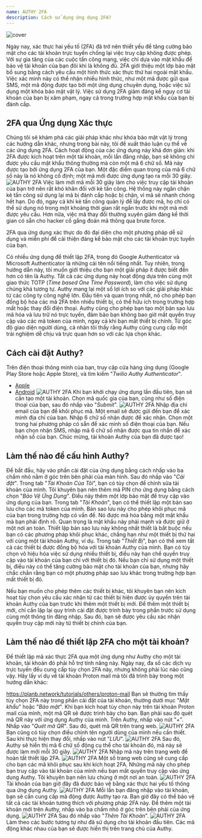 ```yaml
---
name: AUTHY 2FA
description: Cách sử dụng ứng dụng 2FA?
---
```

![cover](assets/cover.webp)

Ngày nay, xác thực hai yếu tố (2FA) đã trở nên thiết yếu để tăng cường bảo mật cho các tài khoản trực tuyến chống lại việc truy cập không được phép. Với sự gia tăng của các cuộc tấn công mạng, việc chỉ dựa vào mật khẩu để bảo vệ tài khoản của bạn đôi khi là không đủ. 2FA giới thiệu một lớp bảo mật bổ sung bằng cách yêu cầu một hình thức xác thực thứ hai ngoài mật khẩu. Việc xác minh này có thể nhận nhiều hình thức, như một mã được gửi qua SMS, một mã động được tạo bởi một ứng dụng chuyên dụng, hoặc việc sử dụng một khóa bảo mật vật lý. Việc sử dụng 2FA giảm đáng kể nguy cơ tài khoản của bạn bị xâm phạm, ngay cả trong trường hợp mật khẩu của bạn bị đánh cắp.

## 2FA qua Ứng dụng Xác thực

Chúng tôi sẽ khám phá các giải pháp khác như khóa bảo mật vật lý trong các hướng dẫn khác, nhưng trong bài này, tôi đề xuất thảo luận cụ thể về các ứng dụng 2FA. Cách hoạt động của các ứng dụng này khá đơn giản: khi 2FA được kích hoạt trên một tài khoản, mỗi lần đăng nhập, bạn sẽ không chỉ được yêu cầu mật khẩu thông thường mà còn một mã 6 chữ số. Mã này được tạo bởi ứng dụng 2FA của bạn. Một đặc điểm quan trọng của mã 6 chữ số này là nó không cố định; một mã mới được ứng dụng tạo ra mỗi 30 giây.
![AUTHY 2FA](assets/notext/01.webp)
Việc làm mới mã mỗi 30 giây làm cho việc truy cập tài khoản của bạn trở nên rất khó khăn đối với kẻ tấn công. Hệ thống này ngăn chặn kẻ tấn công sử dụng lại mã bị đánh cắp hoặc bị chặn, vì mã sẽ nhanh chóng hết hạn. Do đó, ngay cả khi kẻ tấn công quản lý để lấy được mã, họ chỉ có thể sử dụng nó trong một khoảng thời gian rất ngắn trước khi một mã mới được yêu cầu. Hơn nữa, việc mã thay đổi thường xuyên giảm đáng kể thời gian có sẵn cho hacker cố gắng đoán mã thông qua brute force.

2FA qua ứng dụng xác thực do đó đại diện cho một phương pháp dễ sử dụng và miễn phí để cải thiện đáng kể bảo mật cho các tài khoản trực tuyến của bạn.

Có nhiều ứng dụng để thiết lập 2FA, trong đó Google Authenticator và Microsoft Authenticator là những cái tên nổi tiếng nhất. Tuy nhiên, trong hướng dẫn này, tôi muốn giới thiệu cho bạn một giải pháp ít được biết đến hơn có tên là Authy. Tất cả các ứng dụng này hoạt động dựa trên cùng một giao thức TOTP (*Time based One Time Password*), làm cho việc sử dụng chúng khá tương tự.
Authy mang lại một số lợi ích so với các giải pháp khác từ các công ty công nghệ lớn. Đầu tiên và quan trọng nhất, nó cho phép bạn đồng bộ hóa các mã 2FA trên nhiều thiết bị, có thể hữu ích trong trường hợp mất hoặc thay đổi điện thoại. Authy cũng cho phép bạn tạo một bản sao lưu mã hóa và lưu trữ nó trực tuyến, đảm bảo bạn không bao giờ mất quyền truy cập vào các mã token của mình, ngay cả khi bạn mất thiết bị chính. Từ góc độ giao diện người dùng, cá nhân tôi thấy rằng Authy cũng cung cấp một trải nghiệm dễ chịu và trực quan hơn so với các lựa chọn khác.

## Cách cài đặt Authy?

Trên điện thoại thông minh của bạn, truy cập cửa hàng ứng dụng (Google Play Store hoặc Apple Store), và tìm kiếm "*Twilio Authy Authenticator*".

- [Apple](https://apps.apple.com/us/app/twilio-authy/id494168017)
- [Android](https://play.google.com/store/apps/details?id=com.authy.authy)
![AUTHY 2FA](assets/notext/02.webp)
Khi bạn khởi chạy ứng dụng lần đầu tiên, bạn sẽ cần tạo một tài khoản. Chọn mã quốc gia của bạn, cũng như số điện thoại của bạn, sau đó nhấp vào "*Submit*".
![AUTHY 2FA](assets/notext/03.webp)
Nhập địa chỉ email của bạn để khôi phục mã.
Một email sẽ được gửi đến bạn để xác minh địa chỉ của bạn. Nhập 6 chữ số nhận được để xác nhận.
Chọn một trong hai phương pháp có sẵn để xác minh số điện thoại của bạn. Nếu bạn chọn nhận SMS, nhập mã 6 chữ số nhận được qua tin nhắn để xác nhận số của bạn.
Chúc mừng, tài khoản Authy của bạn đã được tạo!
## Làm thế nào để cấu hình Authy?

Để bắt đầu, hãy vào phần cài đặt của ứng dụng bằng cách nhấp vào ba chấm nhỏ nằm ở góc trên bên phải của màn hình.
Sau đó nhấp vào "*Cài đặt*".
Trong tab "*Tài Khoản Của Tôi*", bạn có tùy chọn để chỉnh sửa tài khoản của mình. Tôi khuyên bạn nên thêm mã PIN cho ứng dụng bằng cách chọn "*Bảo Vệ Ứng Dụng*". Điều này thêm một lớp bảo mật để truy cập vào ứng dụng của bạn.
Trong tab "*Tài Khoản*", bạn có thể thiết lập một bản sao lưu cho các mã token của mình. Bản sao lưu này cho phép khôi phục mã của bạn trong trường hợp có vấn đề. Nó được mã hóa bằng một mật khẩu mà bạn phải định rõ. Quan trọng là mật khẩu này phải mạnh và được giữ ở một nơi an toàn. Thiết lập bản sao lưu này không nhất thiết là bắt buộc nếu bạn có các phương pháp khôi phục khác, chẳng hạn như một thiết bị thứ hai với cùng một tài khoản Authy, ví dụ.
Trong tab "*Thiết Bị*", bạn có thể xem tất cả các thiết bị được đồng bộ hóa với tài khoản Authy của mình. Bạn có tùy chọn vô hiệu hóa việc sử dụng nhiều thiết bị, điều này hạn chế quyền truy cập vào tài khoản của bạn chỉ với thiết bị đó. Nếu bạn chỉ sử dụng một thiết bị, điều này có thể tăng cường bảo mật cho tài khoản của bạn, nhưng hãy chắc chắn rằng bạn có một phương pháp sao lưu khác trong trường hợp bạn mất thiết bị đó.

Nếu bạn muốn cho phép thêm các thiết bị khác, tôi khuyên bạn nên kích hoạt tùy chọn yêu cầu xác nhận từ các thiết bị hiện được ủy quyền trên tài khoản Authy của bạn trước khi thêm một thiết bị mới.
Để thêm một thiết bị mới, chỉ cần lặp lại quy trình cài đặt được trình bày trong phần trước sử dụng cùng một thông tin đăng nhập. Sau đó, bạn sẽ được yêu cầu xác nhận quyền truy cập mới này từ thiết bị chính của bạn.

## Làm thế nào để thiết lập 2FA cho một tài khoản?

Để thiết lập mã xác thực 2FA qua một ứng dụng như Authy cho một tài khoản, tài khoản đó phải hỗ trợ tính năng này. Ngày nay, đa số các dịch vụ trực tuyến đều cung cấp tùy chọn 2FA này, nhưng không phải lúc nào cũng vậy. Hãy lấy ví dụ về tài khoản Proton mail mà tôi đã trình bày trong một hướng dẫn khác:

https://planb.network/tutorials/others/proton-mail
Bạn sẽ thường tìm thấy tùy chọn 2FA này trong phần cài đặt của tài khoản, thường dưới mục "*Mật khẩu*" hoặc "*Bảo mật*".
Khi bạn kích hoạt tùy chọn này trên tài khoản Proton mail của mình, một mã QR sẽ được trình bày cho bạn. Bạn phải sau đó quét mã QR này với ứng dụng Authy của mình.
Trên Authy, nhấp vào nút "*+*".
Nhấp vào "*Quét mã QR*". Sau đó, quét mã QR trên trang web. ![AUTHY 2FA](assets/notext/17.webp)
Bạn cũng có tùy chọn điều chỉnh tên người dùng của mình nếu cần thiết. Sau khi thực hiện thay đổi, nhấp vào nút "*LƯU*".
![AUTHY 2FA](assets/notext/18.webp)
Sau đó, Authy sẽ hiển thị mã 6 chữ số động cụ thể cho tài khoản đó, mã này sẽ được làm mới mỗi 30 giây.
![AUTHY 2FA](assets/notext/19.webp)
Nhập mã này trên trang web để hoàn tất thiết lập 2FA.
![AUTHY 2FA](assets/notext/20.webp)
Một số trang web cũng sẽ cung cấp cho bạn các mã khôi phục sau khi kích hoạt 2FA. Những mã này cho phép bạn truy cập vào tài khoản của mình nếu bạn mất quyền truy cập vào ứng dụng Authy. Tôi khuyên bạn nên lưu chúng ở một nơi an toàn.
![AUTHY 2FA](assets/notext/21.webp)Tài khoản của bạn giờ đây đã được bảo vệ bằng xác thực hai yếu tố thông qua ứng dụng Authy.
![AUTHY 2FA](assets/notext/22.webp)
Mỗi lần bạn đăng nhập vào tài khoản, bạn sẽ cần cung cấp mã động được Authy tạo ra. Bạn giờ đây có thể bảo vệ tất cả các tài khoản tương thích với phương pháp 2FA này. Để thêm một tài khoản mới trên Authy, nhấp vào ba chấm nhỏ ở góc trên bên phải của ứng dụng.
![AUTHY 2FA](assets/notext/23.webp)
Sau đó nhấp vào "*Thêm Tài Khoản*".
![AUTHY 2FA](assets/notext/24.webp)
Làm theo các bước tương tự như đã sử dụng cho tài khoản đầu tiên. Các mã động khác nhau của bạn sẽ được hiển thị trên trang chủ của Authy.